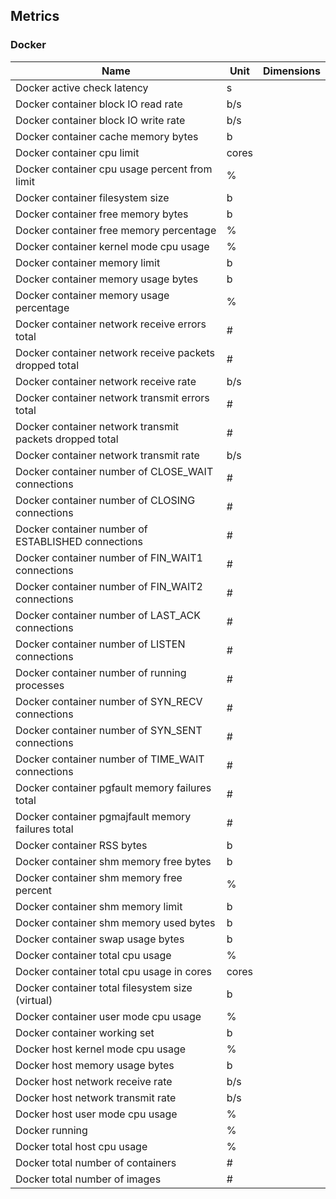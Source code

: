 ## Metrics

### Docker 

| Name | Unit | Dimensions |
|------|------|------------|
| Docker active check latency | s |  |
| Docker container block IO read rate | b/s |  |
| Docker container block IO write rate | b/s |  |
| Docker container cache memory bytes | b |  |
| Docker container cpu limit | cores |  |
| Docker container cpu usage percent from limit | % |  |
| Docker container filesystem size | b |  |
| Docker container free memory bytes | b |  |
| Docker container free memory percentage | % |  |
| Docker container kernel mode cpu usage | % |  |
| Docker container memory limit | b |  |
| Docker container memory usage bytes | b |  |
| Docker container memory usage percentage | % |  |
| Docker container network receive errors total | # |  |
| Docker container network receive packets dropped total | # |  |
| Docker container network receive rate | b/s |  |
| Docker container network transmit errors total | # |  |
| Docker container network transmit packets dropped total | # |  |
| Docker container network transmit rate | b/s |  |
| Docker container number of CLOSE_WAIT connections | # |  |
| Docker container number of CLOSING connections | # |  |
| Docker container number of ESTABLISHED connections | # |  |
| Docker container number of FIN_WAIT1 connections | # |  |
| Docker container number of FIN_WAIT2 connections | # |  |
| Docker container number of LAST_ACK connections | # |  |
| Docker container number of LISTEN connections | # |  |
| Docker container number of running processes | # |  |
| Docker container number of SYN_RECV connections | # |  |
| Docker container number of SYN_SENT connections | # |  |
| Docker container number of TIME_WAIT connections | # |  |
| Docker container pgfault memory failures total | # |  |
| Docker container pgmajfault memory failures total | # |  |
| Docker container RSS bytes | b |  |
| Docker container shm memory free bytes | b |  |
| Docker container shm memory free percent | % |  |
| Docker container shm memory limit | b |  |
| Docker container shm memory used bytes | b |  |
| Docker container swap usage bytes | b |  |
| Docker container total cpu usage | % |  |
| Docker container total cpu usage in cores | cores |  |
| Docker container total filesystem size (virtual) | b |  |
| Docker container user mode cpu usage | % |  |
| Docker container working set | b |  |
| Docker host kernel mode cpu usage | % |  |
| Docker host memory usage bytes | b |  |
| Docker host network receive rate | b/s |  |
| Docker host network transmit rate | b/s |  |
| Docker host user mode cpu usage | % |  |
| Docker running | % |  |
| Docker total host cpu usage | % |  |
| Docker total number of containers | # |  |
| Docker total number of images | # |  |

